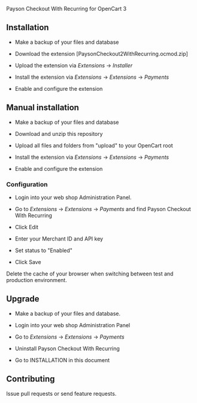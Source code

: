 Payson Checkout With Recurring for OpenCart 3



## Installation

* Make a backup of your files and database

* Download the extension [PaysonCheckout2WithRecurring.ocmod.zip]

* Upload the extension via _Extensions_ -> _Installer_

* Install the extension via _Extensions_ -> _Extensions_ -> _Payments_

* Enable and configure the extension



## Manual installation

* Make a backup of your files and database

* Download and unzip this repository

* Upload all files and folders from "upload" to your OpenCart root

* Install the extension via _Extensions_ -> _Extensions_ -> _Payments_

* Enable and configure the extension



### Configuration

* Login into your web shop Administration Panel.

* Go to _Extensions_ -> _Extensions_ -> _Payments_ and find Payson Checkout With Recurring

* Click Edit

* Enter your Merchant ID and API key

* Set status to "Enabled"

* Click Save

Delete the cache of your browser when switching between test and production environment.


## Upgrade

* Make a backup of your files and database.

* Login into your web shop Administration Panel

* Go to _Extensions_ -> _Extensions_ -> _Payments_

* Uninstall Payson Checkout With Recurring

* Go to INSTALLATION in this document



## Contributing

Issue pull requests or send feature requests.